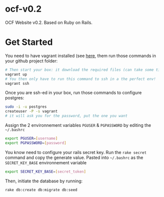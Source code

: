 ocf-v0.2
=================

OCF Website v0.2. Based on Ruby on Rails.

Get Started
==========

You need to have vagrant installed (see [here](https://github.com/ourcommonfuture/dev-setup/), them run those commands in your github project folder:
```bash
# Then start your box: it download the required files (can take some times) and run the VM
vagrant up
# You then only have to run this command to ssh in a the perfect env!
vagrant ssh
```

Once you are ssh-ed in your box, run those commands to configure postgres:

```bash
sudo -i -u postgres
createuser -P -s vagrant
# it will ask you for the password, put the one you want
```

Assign the 2 environnement variables `PGUSER` & `PGPASSWORD` by editing the `~/.bashrc`

```bash
export PGUSER=[username]
export PGPASSWORD=[password]
```

You know need to configure your rails secret key. Run the `rake secret` command and copy the generate value. Pasted into `~/.bashrc` as the `SECRET_KEY_BASE` environnement variable


```bash
export SECRET_KEY_BASE=[secret_token]
```

Then, initiate the database by running:

```bash
rake db:create db:migrate db:seed
```
